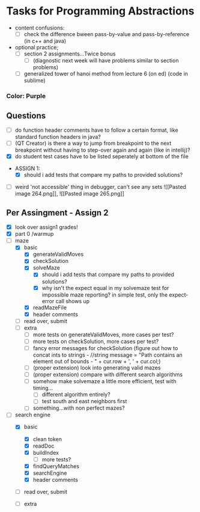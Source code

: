 # Tasks for Programming Abstractions

- content confusions:
	- [ ] check the difference bween pass-by-value and pass-by-reference (in c++ and java)
- optional practice;
	- [ ] section 2 assignments...Twice bonus
		- [ ] (diagnostic next week will have problems similar to section problems)
	- [ ] generalized tower of hanoi method from lecture 6 (on ed) (code in sublime)
 
### Color: Purple


## Questions
- [ ] do function header comments have to follow a certain format, like standard function headers in java?
- [ ] (QT Creator) is there a way to jump from breakpoint to the next breakpoint without having to step-over again and again (like in intellij)?
- [x] do student test cases have to be listed seperately at bottom of the file 
- ASSIGN 1:
	- [x] should i add tests that compare my paths to provided solutions?
- [ ] weird 'not accessible' thing in debugger, can't see any sets ![[Pasted image 264.png]], ![[Pasted image 265.png]]

	
##  Per Assingment - Assign 2
- [x] look over assign1 grades!
- [x] part 0 /warmup
- [ ] maze
	- [x] basic
		- [x] generateValidMoves
		- [x] checkSolution
		- [x] solveMaze
			- [x] should i add tests that compare my paths to provided solutions?
			- [x] why isn't the expect equal in my solvemaze test for impossible maze reporting? in simple test, only the expect-error call shows up
		- [x] readMazeFile
		- [x] header comments
	- [ ] read over, submit
	- [ ] extra
		- [ ] more tests on generateValidMoves, more cases per test?
		- [ ] more tests on checkSolution, more cases per test?
		- [ ] fancy error messages for checkSolution (figure out how to concat ints to strings - //string message = "Path contains an element out of bounds - " + cur.row + ', ' + cur.col;)
		- [ ] (proper extension) look into generating valid mazes
		- [ ] (proper extension) compare with different search algorithms
		- [ ] somehow make solvemaze a little more efficient, test with timing...
			- [ ] different algorithm entirely?
			- [ ] test south and east neighbors first
		- [ ] something...with non perfect mazes?
- [ ] search engine
	- [x] basic
		- [x] clean token
		- [x] readDoc
		- [x] buildIndex
			- [ ] more tests?
		- [x] findQueryMatches
		- [x] searchEngine
		- [x] header comments
	- [ ] read over, submit
	- [ ] extra

